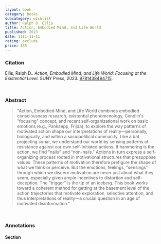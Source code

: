 ```yaml
---
layout: book
category: books
subcategory: wishlist
author: Ralph D. Ellis
title: Action, Embodied Mind, and Life World
published: 2023
date: 1111-11-11
rating: exclude
price: $35
---
```


### Citation

Ellis, Ralph D.. *Action, Embodied Mind, and Life World: Focusing at the Existential Level.* SUNY Press, 2023. [9781438494715](https://sunypress.edu/Books/A/Action-Embodied-Mind-and-Life-World).

<br>

### Abstract

> "Action, Embodied Mind, and Life World combines embodied consciousness research, existential phenomenology, Gendlin's "focusing" concept, and recent self-organizational work on basic emotions (e.g., Panksepp, Frijda), to explore the way patterns of motivated action shape our interpretations of reality—personally, biologically, and within a sociopolitical community. Like a bat projecting sonar, we understand our world by sensing patterns of resistance against our own self-initiated actions. If hammering is the action, we find "nails" and "non-nails." Actions in turn express a self-organizing process rooted in motivational structures that presuppose values. These patterns of motivation therefore prefigure the shape of what we think or perceive. But the emotions, feelings, "sensings" through which we discern motivation are never just about what they seem, especially given ample incentives to distortion and self-deception. The "trigger" is the tip of an iceberg. This book works toward a coherent method for getting at the basement level of the action trajectories that motivate exploration, selective attention, and thus interpretations of reality—a crucial question in an age of motivated disinformation."

<br>

### Annotations

#### Section

<br>
